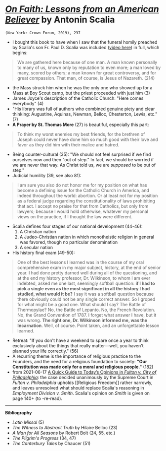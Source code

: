 # [*On Faith: Lessons from an American Believer*](https://www.amazon.com/Faith-Lessons-American-Believer/dp/1984823310) by Antonin Scalia

`(New York: Crown Forum, 2019), 237`

- I bought this book to have when I saw that the funeral homily preached by Scalia's son Fr. Paul D. Scalia was included ([video here](https://youtu.be/3TkxCO751o4?t=143)) in full, which begins:
>We are gathered here because of one man. A man known personally to many of us, known only by reputation to even more; a man loved by many, scored by others; a man known for great controversy, and for great compassion. That man, of course, is Jesus of Nazareth. (214)
- the Mass struck him when he was the only one who showed up for a Mass at Boy Scout camp, but the priest proceeded with just him (3)
- James Joyce's description of the Catholic Church: "Here comes everybody" (4)
- "His library was full of authors who combined genuine piety and clear thinking: Augustine, Aquinas, Newman, Belloc, Chesterton, Lewis, etc." (7)
- **A Prayer by St. Thomas More** (27) is beautiful, especially this part:
>To think my worst enemies my best friends, for the brethren of Joseph could never have done him so much good with their love and favor as they did him with their malice and hatred.
- Being counter-cultural (35): "We should not feel surprised if we find ourselves now and then "out of step." In fact, we should be worried if we are never that way. As Christ told us, we are *supposed* to be out of step."
- Judicial humility (39, see also 81):
>I am sure you also do not honor me for my position on what has become a defining issue for the Catholic Church in America, and indeed throughout the world: abortion. Or at least not for my position as a federal judge regarding the constitutionality of laws prohibiting that act. I accept no praise for that from Catholics, but only from lawyers; because I would hold otherwise, whatever my personal views on the practice, if I thought the law were different.
- Scalia defines four stages of our national development (44-46):
	1. A Christian nation
	2. A Judeo-Christian nation in which monotheistic religion in general was favored, though no particular denomination
	3. A secular nation
- His history final exam (49-50):
>One of the best lessons I learned was in the course of my oral comprehensive exam in my major subject, history, at the end of senior year. I had done pretty darned well during all of the questioning, and at the end my history professor, Dr. Wilkinson, to whom I am ever indebted, asked me one last, seemingly softball question: **if I had to pick a single even as the most significant in all the history I had studied, what would it be?** I say it was a softball question because there obviously could not be any single correct answer. So I groped for what might be a good one. What should I say? The Battle of Thermopylae? No, the Battle of Lepanto. No, the French Revolution. No, the Grand Convention of 1787. I forget what answer I have, but it was wrong. **The right one, Dr. Wilkinson informed me, was the Incarnation**. Well, of course. Point taken, and an unforgettable lesson learned.
- Retreat: "If you don't have a weekend to spare once a year to think exclusively about the things that really matter—well, you haven't planned your life correctly." (56)
- A recurring theme is the importance of religious practice to the Founders, and the need for a religious foundation to society: **"Our Constitution was made only for a moral and religious people."** (182)
- from 2021-06-17 [A Quick Guide to Today’s Opinions in *Fulton v. City of Philadelphia*](https://www.nationalreview.com/bench-memos/a-quick-guide-to-todays-opinions-in-fulton-v-city-of-philadelphia/): the case decided unanimously by the Supreme Court in *Fulton v. Philadelphia* upholds [[Religious Freedom]] rather narrowly, and leaves unresolved what should replace Scalia's reasoning in *Employment Division v. Smith*. Scalia's opinion on *Smith* is given on page 140+ (to -re-read).

---

**Bibliography**
- *Latin Missal* (5)
- *The Witness to Abstract Truth* by Hilaire Belloc (23)
- *A Man for All Seasons* by Robert Bolt (24, 55, etc.)
- *The Pilgrim's Progress* (34, 47)
- *The Canterbury Tales* by Chaucer (51)